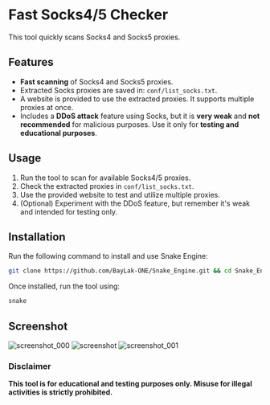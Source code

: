 # Fast Socks4/5 Checker

This tool quickly scans Socks4 and Socks5 proxies.

## Features

- **Fast scanning** of Socks4 and Socks5 proxies.
- Extracted Socks proxies are saved in: `conf/list_socks.txt`.
- A website is provided to use the extracted proxies. It supports multiple proxies at once.
- Includes a **DDoS attack** feature using Socks, but it is **very weak** and **not recommended** for malicious purposes. Use it only for **testing and educational purposes**.

## Usage

1. Run the tool to scan for available Socks4/5 proxies.
2. Check the extracted proxies in `conf/list_socks.txt`.
3. Use the provided website to test and utilize multiple proxies.
4. (Optional) Experiment with the DDoS feature, but remember it's weak and intended for testing only.

## Installation

Run the following command to install and use Snake Engine:

```sh
git clone https://github.com/BayLak-ONE/Snake_Engine.git && cd Snake_Engine && chmod +x ./install.sh && ./install.sh
```

Once installed, run the tool using:

```sh
snake
```

## Screenshot
![screenshot_000](https://github.com/user-attachments/assets/716cf6cf-7d26-46c6-9eea-82c1924d94ea)
![screenshot](https://github.com/user-attachments/assets/89722326-6592-4210-aa01-75956c261afb)
![screenshot_001](https://github.com/user-attachments/assets/bc39cbf3-e4dc-43e8-8a87-451bd4423bbf)

### Disclaimer
**This tool is for educational and testing purposes only. Misuse for illegal activities is strictly prohibited.**
